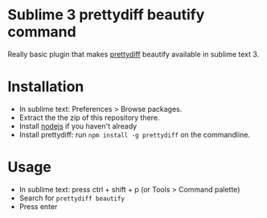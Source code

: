 # Sublime 3 prettydiff beautify command

Really basic plugin that makes [prettydiff](https://github.com/prettydiff/prettydiff) beautify available in sublime text 3.

Installation
============

* In sublime text: Preferences > Browse packages.
* Extract the the zip of this repository there.
* Install [nodejs](https://nodejs.org/) if you haven't already
* Install prettydiff: run `npm install -g prettydiff` on the commandline.

Usage
============

* In sublime text: press ctrl + shift + p (or Tools > Command palette)
* Search for `prettydiff beautify`
* Press enter